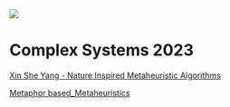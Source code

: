 <img src ='https://d32ogoqmya1dw8.cloudfront.net/images/NAGTWorkshops/complexsystems/workshop2010/history_complexity_science.v2.jpg'>

# Complex Systems 2023


[Xin She Yang - Nature Inspired Metaheuristic Algorithms](https://www.amazon.com/Nature-Inspired-Metaheuristic-Algorithms-Xin-She-Yang/dp/1905986289?ref_=ast_sto_dp)

[Metaphor based_Metaheuristics](https://en.wikipedia.org/wiki/List_of_metaphor-based_metaheuristics)
